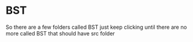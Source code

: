 # BST

So there are a few folders called BST
just keep clicking until there are no more called BST
that should have src folder
